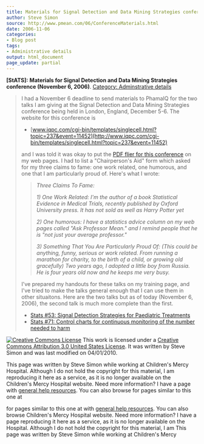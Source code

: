 ```yaml
---
title: Materials for Signal Detection and Data Mining Strategies conference
author: Steve Simon
source: http://www.pmean.com/06/ConferenceMaterials.html
date: 2006-11-06
categories:
- Blog post
tags:
- Administrative details
output: html_document
page_update: partial
---
```

**[StATS]:** **Materials for Signal Detection and
Data Mining Strategies conference (November 6, 2006)**. [Category:
Adminstrative details](../category/AdministrativeDetails.asp)

> I had a November 6 deadline to send materials to PhamaIQ for the two
> talks I am giving at the Signal Detection and Data Mining Strategies
> conference being held in London, England, December 5-6. The website
> for this conference is
>
> -   [www.iqpc.com/cgi-bin/templates/singlecell.html?topic=237&event=11452](http://www.iqpc.com/cgi-bin/templates/singlecell.html?topic=237&event=11452)
>
> and I was told it was okay to put the [PDF flier for this
> conference](../00files/LondonBrochure.pdf) on my web pages. I had to
> list a "Chairperson's Aid" form which asked for my three claims to
> fame: one work related, one humorous, and one that I am particularly
> proud of. Here's what I wrote:
>
> > *Three Claims To Fame:*
> >
> > *1) One Work Related: I'm the author of a book Statistical Evidence
> > in Medical Trials, recently published by Oxford University press. It
> > has not sold as well as Harry Potter yet*
> >
> > *2) One humorous: I have a statistics advice column on my web pages
> > called "Ask Professor Mean." and I remind people that he is "not
> > just your average professor."*
> >
> > *3) Something That You Are Particularly Proud Of: (This could be
> > anything, funny, serious or work related. From running a marathon
> > for charity, to the birth of a child, or growing old gracefully) Two
> > years ago, I adopted a little boy from Russia. He is four years old
> > now and he keeps me very busy.*
>
> I've prepared my handouts for these talks on my training page, and
> I've tried to make the talks general enough that I can use them in
> other situaitons. Here are the two talks but as of today (November 6,
> 2006), the second talk is much more complete than the first.
>
> -   [Stats \#53: Signal Detection Strategies for Paediatric
>     Treatments](../training/hand53.asp)
> -   [Stats \#71: Control charts for continuous monitoring of the
>     number needed to harm](../training/hand71.asp)

[![Creative Commons
License](http://i.creativecommons.org/l/by/3.0/us/80x15.png)](http://creativecommons.org/licenses/by/3.0/us/)
This work is licensed under a [Creative Commons Attribution 3.0 United
States License](http://creativecommons.org/licenses/by/3.0/us/). It was
written by Steve Simon and was last modified on 04/01/2010.

This page was written by Steve Simon while working at Children's Mercy
Hospital. Although I do not hold the copyright for this material, I am
reproducing it here as a service, as it is no longer available on the
Children's Mercy Hospital website. Need more information? I have a page
with [general help resources](../GeneralHelp.html). You can also browse
for pages similar to this one at
<!---More--->
for pages similar to this one at
with [general help resources](../GeneralHelp.html). You can also browse
Children's Mercy Hospital website. Need more information? I have a page
reproducing it here as a service, as it is no longer available on the
Hospital. Although I do not hold the copyright for this material, I am
This page was written by Steve Simon while working at Children's Mercy

<!---Do not use
**[StATS]:** **Materials for Signal Detection and
This page was written by Steve Simon while working at Children's Mercy
Hospital. Although I do not hold the copyright for this material, I am
reproducing it here as a service, as it is no longer available on the
Children's Mercy Hospital website. Need more information? I have a page
with [general help resources](../GeneralHelp.html). You can also browse
for pages similar to this one at
page_update: partial
--->

